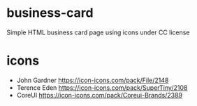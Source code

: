 # business-card
Simple HTML business card page using icons under CC license

# icons
- John Gardner https://icon-icons.com/pack/File/2148
- Terence Eden https://icon-icons.com/pack/SuperTiny/2108
- CoreUI https://icon-icons.com/pack/Coreui-Brands/2389
